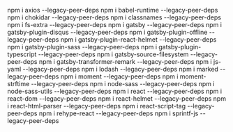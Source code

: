 npm i axios  --legacy-peer-deps
npm i babel-runtime  --legacy-peer-deps
npm i chokidar  --legacy-peer-deps
npm i classnames  --legacy-peer-deps
npm i fs-extra  --legacy-peer-deps
npm i gatsby  --legacy-peer-deps
npm i gatsby-plugin-disqus  --legacy-peer-deps
npm i gatsby-plugin-offline  --legacy-peer-deps
npm i gatsby-plugin-react-helmet  --legacy-peer-deps
npm i gatsby-plugin-sass  --legacy-peer-deps
npm i gatsby-plugin-typescript  --legacy-peer-deps
npm i gatsby-source-filesystem  --legacy-peer-deps
npm i gatsby-transformer-remark  --legacy-peer-deps
npm i js-yaml  --legacy-peer-deps
npm i lodash  --legacy-peer-deps
npm i marked  --legacy-peer-deps
npm i moment  --legacy-peer-deps
npm i moment-strftime  --legacy-peer-deps
npm i node-sass  --legacy-peer-deps
npm i node-sass-utils  --legacy-peer-deps
npm i react  --legacy-peer-deps
npm i react-dom  --legacy-peer-deps
npm i react-helmet  --legacy-peer-deps
npm i react-html-parser  --legacy-peer-deps
npm i react-script-tag  --legacy-peer-deps
npm i rehype-react --legacy-peer-deps 
npm i sprintf-js  --legacy-peer-deps
